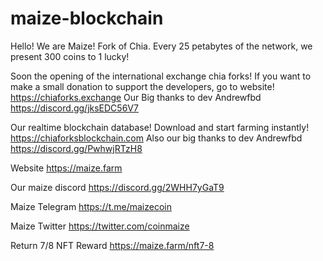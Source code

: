 # maize-blockchain

Hello! We are Maize! Fork of Chia.
Every 25 petabytes of the network, we present 300 coins to 1 lucky!

Soon the opening of the international exchange chia forks!
If you want to make a small donation to support the developers, go to website! https://chiaforks.exchange
Our Big thanks to dev Andrewfbd https://discord.gg/jksEDC56V7



Our realtime blockchain database! Download and start farming instantly! https://chiaforksblockchain.com
Also our big thanks to dev Andrewfbd https://discord.gg/PwhwjRTzH8

Website https://maize.farm

Our maize discord https://discord.gg/2WHH7yGaT9

Maize Telegram https://t.me/maizecoin

Maize Twitter https://twitter.com/coinmaize

Return 7/8 NFT Reward https://maize.farm/nft7-8
